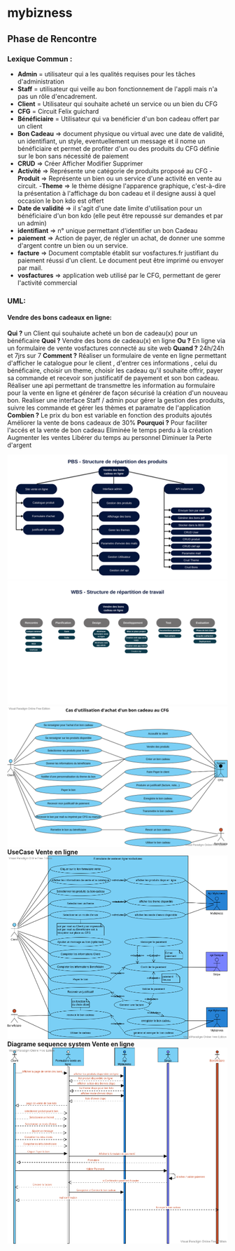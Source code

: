 # mybizness

## Phase de Rencontre 
### Lexique Commun :
- **Admin** = utilisateur qui a les qualités requises pour les tâches d'administration
- **Staff** = utilisateur qui  veille au bon fonctionnement de l'appli mais n'a pas un rôle d'encadrement.
- **Client** = Utilisateur qui souhaite acheté un service ou un bien du CFG
- **CFG** = Circuit Felix guichard
- **Bénéficiaire** = Utilisateur qui va benéficier d'un bon cadeau offert par un client 
- **Bon Cadeau** => document physique ou virtual avec une date de validité, un identifiant, un style, eventuellement un message et il nome un bénéficiaire et permet de profiter d'un ou des produits du CFG définie sur le bon sans nécessité de paiement
- **CRUD** => Créer Afficher Modifier Supprimer 
- **Activité** => Représente une catégorie de produits proposé au CFG
-**Produit** => Représente un bien ou un service d'une activité en vente au circuit.
-**Theme** => le thème désigne l'apparence graphique, c'est-à-dire la présentation à l'affichage du bon cadeau et il designe aussi à quel occasion le bon kdo est offert
- **Date de validité** => il s'agit d'une date limite d'utilisation pour un bénéficiaire d'un bon kdo (elle peut être repoussé sur demandes et par un admin)
- **identifiant** => n° unique permettant d'identifier un bon Cadeau
- **paiement** => Action de payer, de régler un achat, de donner une somme d'argent contre un bien ou un service.
- **facture** => Document comptable établit sur vosfactures.fr justifiant du paiement réussi d'un client. Le document peut être imprimé ou envoyer par mail.
- **vosfactures** => application web utilisé par le CFG, permettant de gerer l'activité commercial

### UML:
#### Vendre des bons cadeaux en ligne:
**Qui ?**
un Client qui souhaiute acheté un bon de cadeau(x) pour un bénéficaire 
**Quoi ?**
Vendre des bons de cadeau(x) en ligne
**Ou ?**
En ligne via un formulaire de vente vosfactures connecté au site web
**Quand ?**
24h/24h et 7jrs sur 7
**Comment ?**
Réaliser un formulaire de vente en ligne permettant  d'afficher le catalogue pour le client , d'entrer ces informations , celui du bénéficaire, choisir un theme, choisir les cadeau qu'il souhaite offrir, payer sa commande et recevoir son justificatif de payement et son bon cadeau.
Réaliser une api permettant de transmettre les information au formulaire pour la vente en ligne et générer de façon sécurisé la création d'un nouveau bon.
Realiser une interface Staff / admin pour gérer la gestion des produits, suivre les commande et gérer les thèmes et paramatre de l'application
**Combien ?**
Le prix du bon est variable en fonction des produits ajoutés
Améliorer la vente de bons cadeaux de 30%
**Pourquoi ?**
Pour faciliter l'accés et la vente de bon cadeau
Eliminée le temps perdu à la création
Augmenter les ventes
Libérer du temps au personnel
Diminuer la Perte d'argent

![pbs Vente En Ligne](./asset/pbsVenteEnLigne.png)
![wbs Vente En Ligne](./asset/wbsVenteEnLigne.png)
![cas d'utilisation vente bon cadeau](./asset/UseCaseVenteBonKDO.png)
**UseCase Vente en ligne**
![use case vente en ligne](./asset/usecaseventeBonkdoenligne.png)
**Diagrame sequence system Vente en ligne**
![use case vente en ligne](./asset/diagram-sequenceVenteEnLigne.png)